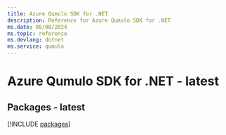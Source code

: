 ```yaml
---
title: Azure Qumulo SDK for .NET
description: Reference for Azure Qumulo SDK for .NET
ms.date: 08/08/2024
ms.topic: reference
ms.devlang: dotnet
ms.service: qumulo
---
```

# Azure Qumulo SDK for .NET - latest
## Packages - latest
[!INCLUDE [packages](qumulo-index.md)]